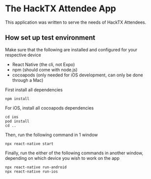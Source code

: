 # The HackTX Attendee App
This application was written to serve the needs of HackTX Attendees.

## How set up test environment

Make sure that the following are installed and configured for your respective device
* React Native (the cli, not Expo)
* npm (should come with node.js)
* cocoapods (only needed for iOS development, can only be done through a Mac)

First install all dependencies
```
npm install
```

For iOS, install all cocoapods dependencies
```
cd ios
pod install
cd ..
```

Then, run the following command in 1 window
```
npx react-native start
```

Finally, run the either of the following commands in another window, depending on which device you wish to work on the app
```
npx react-native run-android
npx react-native run-ios
```
